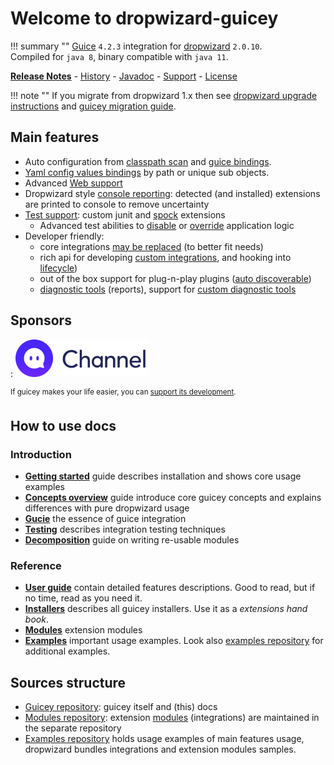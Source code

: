 # Welcome to dropwizard-guicey

!!! summary ""
    [Guice](https://github.com/google/guice) `4.2.3` integration for [dropwizard](http://dropwizard.io) `2.0.10`.        
    Compiled for `java 8`, binary compatible with `java 11`. 

**[Release Notes](about/release-notes.md)** - [History](about/history.md) - [Javadoc](https://javadoc.io/doc/ru.vyarus/dropwizard-guicey/) - [Support](about/support.md) - [License](about/license.md)       

!!! note ""
    If you migrate from dropwizard 1.x then see [dropwizard upgrade instructions](https://www.dropwizard.io/en/release-2.0.x/manual/upgrade-notes/upgrade-notes-2_0_x.html)
    and [guicey migration guide](http://xvik.github.io/dropwizard-guicey/5.0.0/about/release-notes/#migration-guide).
    
## Main features

* Auto configuration from [classpath scan](guide/scan.md) and [guice bindings](guide/guice/module-analysis.md#extensions-recognition).  
* [Yaml config values bindings](guide/yaml-values.md) by path or unique sub objects. 
* Advanced [Web support](guide/web.md)
* Dropwizard style [console reporting](guide/installers.md#reporting): detected (and installed) extensions are printed to console to remove uncertainty 
* [Test support](guide/test/overview.md): custom junit and [spock](http://spockframework.org) extensions
    - Advanced test abilities to [disable](guide/disables.md) or [override](guide/guice/override.md) application logic
* Developer friendly: 
    - core integrations [may be replaced](guide/disables.md#disable-installers) (to better fit needs)
    - rich api for developing [custom integrations](guide/installers.md#writing-custom-installer), and hooking into [lifecycle](guide/events.md)) 
    - out of the box support for plug-n-play plugins ([auto discoverable](guide/bundles.md#service-loader-lookup))
    - [diagnostic tools](guide/diagnostic/diagnostic-tools.md) (reports), support for [custom diagnostic tools](guide/hooks.md#diagnostic)   

## Sponsors

:   [![Channel](img/sponsors/zoyi-ch.png)](https://channel.io "Channel")

  
<sup>If guicey makes your life easier, you can [support its development](https://www.patreon.com/guicey).</sup>

## How to use docs

### Introduction

* [**Getting started**](getting-started.md) guide describes installation and shows core usage examples
* [**Concepts overview**](concepts.md) guide introduce core guicey concepts and explains differences with pure dropwizard usage
* [**Gucie**](guice.md) the essence of guice integration
* [**Testing**](tests.md) describes integration testing techniques
* [**Decomposition**](tests.md) guide on writing re-usable modules

### Reference
* [**User guide**](guide/configuration.md) contain detailed features descriptions. Good to read, but if no time, read as you need it.
* [**Installers**](installers/resource.md) describes all guicey installers. Use it as a *extensions hand book*.
* [**Modules**](guide/modules.md) extension modules 
* [**Examples**](examples/authentication.md) important usage examples. Look also [examples repository](https://github.com/xvik/dropwizard-guicey-examples) for additional examples. 

## Sources structure

* [Guicey repository]((https://github.com/xvik/dropwizard-guicey)): guicey itself and (this) docs
* [Modules repository](https://github.com/xvik/dropwizard-guicey-ext): extension [modules](guide/modules.md) (integrations) 
are maintained in the separate repository
* [Examples repository](https://github.com/xvik/dropwizard-guicey-examples) holds usage examples of main features usage, 
dropwizard bundles integrations and extension modules samples.  

